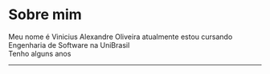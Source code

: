 # Sobre mim
Meu nome é Vinicius Alexandre Oliveira atualmente estou cursando Engenharia de Software na UniBrasil <br>
Tenho alguns anos<hr>

